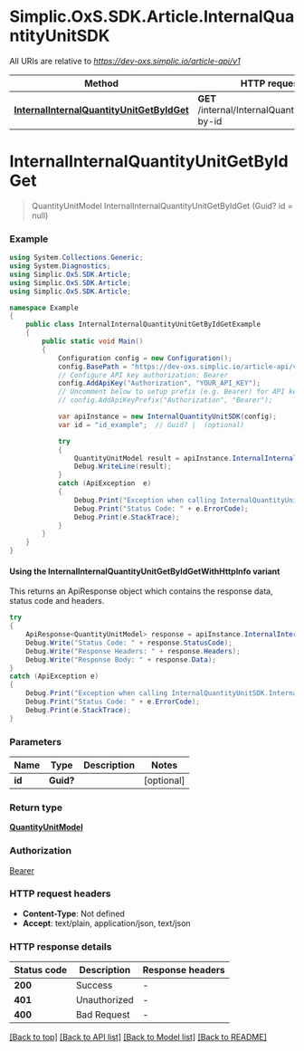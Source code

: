# Simplic.OxS.SDK.Article.InternalQuantityUnitSDK

All URIs are relative to *https://dev-oxs.simplic.io/article-api/v1*

| Method | HTTP request | Description |
|--------|--------------|-------------|
| [**InternalInternalQuantityUnitGetByIdGet**](InternalQuantityUnitSDK.md#internalinternalquantityunitgetbyidget) | **GET** /internal/InternalQuantityUnit/get-by-id |  |

<a id="internalinternalquantityunitgetbyidget"></a>
# **InternalInternalQuantityUnitGetByIdGet**
> QuantityUnitModel InternalInternalQuantityUnitGetByIdGet (Guid? id = null)



### Example
```csharp
using System.Collections.Generic;
using System.Diagnostics;
using Simplic.OxS.SDK.Article;
using Simplic.OxS.SDK.Article;
using Simplic.OxS.SDK.Article;

namespace Example
{
    public class InternalInternalQuantityUnitGetByIdGetExample
    {
        public static void Main()
        {
            Configuration config = new Configuration();
            config.BasePath = "https://dev-oxs.simplic.io/article-api/v1";
            // Configure API key authorization: Bearer
            config.AddApiKey("Authorization", "YOUR_API_KEY");
            // Uncomment below to setup prefix (e.g. Bearer) for API key, if needed
            // config.AddApiKeyPrefix("Authorization", "Bearer");

            var apiInstance = new InternalQuantityUnitSDK(config);
            var id = "id_example";  // Guid? |  (optional) 

            try
            {
                QuantityUnitModel result = apiInstance.InternalInternalQuantityUnitGetByIdGet(id);
                Debug.WriteLine(result);
            }
            catch (ApiException  e)
            {
                Debug.Print("Exception when calling InternalQuantityUnitSDK.InternalInternalQuantityUnitGetByIdGet: " + e.Message);
                Debug.Print("Status Code: " + e.ErrorCode);
                Debug.Print(e.StackTrace);
            }
        }
    }
}
```

#### Using the InternalInternalQuantityUnitGetByIdGetWithHttpInfo variant
This returns an ApiResponse object which contains the response data, status code and headers.

```csharp
try
{
    ApiResponse<QuantityUnitModel> response = apiInstance.InternalInternalQuantityUnitGetByIdGetWithHttpInfo(id);
    Debug.Write("Status Code: " + response.StatusCode);
    Debug.Write("Response Headers: " + response.Headers);
    Debug.Write("Response Body: " + response.Data);
}
catch (ApiException e)
{
    Debug.Print("Exception when calling InternalQuantityUnitSDK.InternalInternalQuantityUnitGetByIdGetWithHttpInfo: " + e.Message);
    Debug.Print("Status Code: " + e.ErrorCode);
    Debug.Print(e.StackTrace);
}
```

### Parameters

| Name | Type | Description | Notes |
|------|------|-------------|-------|
| **id** | **Guid?** |  | [optional]  |

### Return type

[**QuantityUnitModel**](QuantityUnitModel.md)

### Authorization

[Bearer](../README.md#Bearer)

### HTTP request headers

 - **Content-Type**: Not defined
 - **Accept**: text/plain, application/json, text/json


### HTTP response details
| Status code | Description | Response headers |
|-------------|-------------|------------------|
| **200** | Success |  -  |
| **401** | Unauthorized |  -  |
| **400** | Bad Request |  -  |

[[Back to top]](#) [[Back to API list]](../README.md#documentation-for-api-endpoints) [[Back to Model list]](../README.md#documentation-for-models) [[Back to README]](../README.md)

